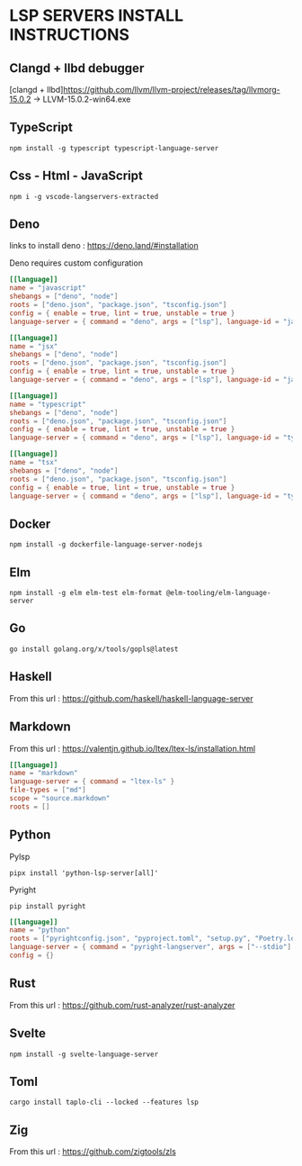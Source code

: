 # LSP SERVERS INSTALL INSTRUCTIONS

## Clangd + llbd debugger

[clangd + llbd]https://github.com/llvm/llvm-project/releases/tag/llvmorg-15.0.2 -> LLVM-15.0.2-win64.exe

## TypeScript

```console
npm install -g typescript typescript-language-server
```

## Css - Html - JavaScript

```console
npm i -g vscode-langservers-extracted
```

## Deno

links to install deno : https://deno.land/#installation

Deno requires custom configuration

```toml
[[language]]
name = "javascript"
shebangs = ["deno", "node"]
roots = ["deno.json", "package.json", "tsconfig.json"]
config = { enable = true, lint = true, unstable = true }
language-server = { command = "deno", args = ["lsp"], language-id = "javascript" }

[[language]]
name = "jsx"
shebangs = ["deno", "node"]
roots = ["deno.json", "package.json", "tsconfig.json"]
config = { enable = true, lint = true, unstable = true }
language-server = { command = "deno", args = ["lsp"], language-id = "javascriptreact" }

[[language]]
name = "typescript"
shebangs = ["deno", "node"]
roots = ["deno.json", "package.json", "tsconfig.json"]
config = { enable = true, lint = true, unstable = true }
language-server = { command = "deno", args = ["lsp"], language-id = "typescript" }

[[language]]
name = "tsx"
shebangs = ["deno", "node"]
roots = ["deno.json", "package.json", "tsconfig.json"]
config = { enable = true, lint = true, unstable = true }
language-server = { command = "deno", args = ["lsp"], language-id = "typescriptreact" }
```

## Docker

```console
npm install -g dockerfile-language-server-nodejs
```

## Elm

```console
npm install -g elm elm-test elm-format @elm-tooling/elm-language-server
```

## Go

```console
go install golang.org/x/tools/gopls@latest
```

## Haskell

From this url : https://github.com/haskell/haskell-language-server

## Markdown

From this url : https://valentjn.github.io/ltex/ltex-ls/installation.html

```toml
[[language]]
name = "markdown"
language-server = { command = "ltex-ls" }
file-types = ["md"]
scope = "source.markdown"
roots = []
```

## Python

Pylsp

```console
pipx install 'python-lsp-server[all]'
```

Pyright

```console
pip install pyright
```

```toml
[[language]]
name = "python"
roots = ["pyrightconfig.json", "pyproject.toml", "setup.py", "Poetry.lock", "."]
language-server = { command = "pyright-langserver", args = ["--stdio"] }
config = {}
```

## Rust

From this url : https://github.com/rust-analyzer/rust-analyzer

## Svelte

```console
npm install -g svelte-language-server
```

## Toml

```console
cargo install taplo-cli --locked --features lsp
```

## Zig

From this url : https://github.com/zigtools/zls
